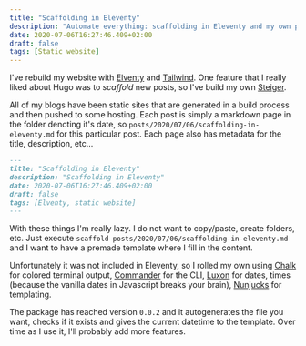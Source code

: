 ```yaml
---
title: "Scaffolding in Eleventy"
description: "Automate everything: scaffolding in Eleventy and my own package Steiger."
date: 2020-07-06T16:27:46.409+02:00
draft: false
tags: [Static website]
---
```

I've rebuild my website with [Elventy](https://www.11ty.dev/) and [Tailwind](https://tailwindcss.com/). One feature that I really liked about Hugo was to _scaffold_ new posts, so I've build my own [Steiger](https://github.com/grjzwaan/steiger).

All of my blogs have been static sites that are generated in a build process and then pushed to some hosting. Each post is simply a markdown page in the folder denoting it's date, so `posts/2020/07/06/scaffolding-in-eleventy.md` for this particular post. Each page also has metadata for the title, description, etc...

```markdown
---
title: "Scaffolding in Eleventy"
description: "Scaffolding in Eleventy"
date: 2020-07-06T16:27:46.409+02:00
draft: false
tags: [Elventy, static website]
---
```

With these things I'm really lazy. I do not want to copy/paste, create folders, etc. Just execute `scaffold posts/2020/07/06/scaffolding-in-eleventy.md` and I want to have a premade template where I fill in the content.

Unfortunately it was not included in Eleventy, so I rolled my own using [Chalk](https://github.com/chalk/chalk) for colored terminal output,  [Commander](https://github.com/tj/commander.js/) for the CLI, [Luxon](https://moment.github.io/luxon/) for dates, times (because the vanilla dates in Javascript breaks your brain), [Nunjucks](https://mozilla.github.io/nunjucks/) for templating.

The package has reached version `0.0.2` and it autogenerates the file you want, checks if it exists and gives the current datetime to the template. Over time as I use it, I'll probably add more features.
